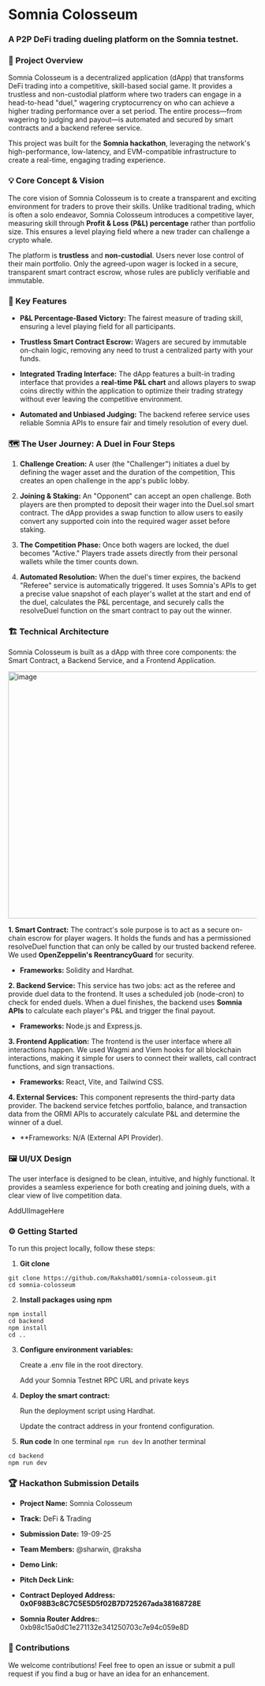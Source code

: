 Somnia Colosseum
================

### A P2P DeFi trading dueling platform on the Somnia testnet.

### 🌟 Project Overview

Somnia Colosseum is a decentralized application (dApp) that transforms DeFi trading into a competitive, skill-based social game. It provides a trustless and non-custodial platform where two traders can engage in a head-to-head "duel," wagering cryptocurrency on who can achieve a higher trading performance over a set period. The entire process—from wagering to judging and payout—is automated and secured by smart contracts and a backend referee service.

This project was built for the **Somnia hackathon**, leveraging the network's high-performance, low-latency, and EVM-compatible infrastructure to create a real-time, engaging trading experience.

### 💡 Core Concept & Vision

The core vision of Somnia Colosseum is to create a transparent and exciting environment for traders to prove their skills. Unlike traditional trading, which is often a solo endeavor, Somnia Colosseum introduces a competitive layer, measuring skill through **Profit & Loss (P&L) percentage** rather than portfolio size. This ensures a level playing field where a new trader can challenge a crypto whale.

The platform is **trustless** and **non-custodial**. Users never lose control of their main portfolio. Only the agreed-upon wager is locked in a secure, transparent smart contract escrow, whose rules are publicly verifiable and immutable.

### 🚀 Key Features

*   **P&L Percentage-Based Victory:** The fairest measure of trading skill, ensuring a level playing field for all participants.
    
*   **Trustless Smart Contract Escrow:** Wagers are secured by immutable on-chain logic, removing any need to trust a centralized party with your funds.
    
*   **Integrated Trading Interface:** The dApp features a built-in trading interface that provides a **real-time P&L chart** and allows players to swap coins directly within the application to optimize their trading strategy without ever leaving the competitive environment.
    
*   **Automated and Unbiased Judging:** The backend referee service uses reliable Somnia APIs to ensure fair and timely resolution of every duel.

### 🗺️ The User Journey: A Duel in Four Steps

1.  **Challenge Creation:** A user (the "Challenger") initiates a duel by defining the wager asset and the duration of the competition, This creates an open challenge in the app's public lobby.
    
2.  **Joining & Staking:** An "Opponent" can accept an open challenge. Both players are then prompted to deposit their wager into the Duel.sol smart contract. The dApp provides a swap function to allow users to easily convert any supported coin into the required wager asset before staking.
    
3.  **The Competition Phase:** Once both wagers are locked, the duel becomes "Active." Players trade assets directly from their personal wallets while the timer counts down.
    
4.  **Automated Resolution:** When the duel's timer expires, the backend "Referee" service is automatically triggered. It uses Somnia's APIs to get a precise value snapshot of each player's wallet at the start and end of the duel, calculates the P&L percentage, and securely calls the resolveDuel function on the smart contract to pay out the winner.
    

### 🏗️ Technical Architecture

Somnia Colosseum is built as a dApp with three core components: the Smart Contract, a Backend Service, and a Frontend Application.

<img width="800" height="500" alt="image" src="https://github.com/user-attachments/assets/3b074eb1-049d-436e-8f6b-51eb04d2e73c" />

**1\. Smart Contract:** The contract's sole purpose is to act as a secure on-chain escrow for player wagers. It holds the funds and has a permissioned resolveDuel function that can only be called by our trusted backend referee. We used **OpenZeppelin's ReentrancyGuard** for security.

*   **Frameworks:** Solidity and Hardhat.
    

**2\. Backend Service:** This service has two jobs: act as the referee and provide duel data to the frontend. It uses a scheduled job (node-cron) to check for ended duels. When a duel finishes, the backend uses **Somnia APIs** to calculate each player's P&L and trigger the final payout.

*   **Frameworks:** Node.js and Express.js.
    

**3\. Frontend Application:** The frontend is the user interface where all interactions happen. We used Wagmi and Viem hooks for all blockchain interactions, making it simple for users to connect their wallets, call contract functions, and sign transactions.

*   **Frameworks:** React, Vite, and Tailwind CSS.

**4\. External Services:** This component represents the third-party data provider. The backend service fetches portfolio, balance, and transaction data from the ORMI APIs to accurately calculate P&L and determine the winner of a duel.

*   **Frameworks: N/A (External API Provider).
    

### 🖼️ UI/UX Design

The user interface is designed to be clean, intuitive, and highly functional. It provides a seamless experience for both creating and joining duels, with a clear view of live competition data.

AddUIImageHere

### ⚙️ Getting Started

To run this project locally, follow these steps:

1.  **Git clone**
```
git clone https://github.com/Raksha001/somnia-colosseum.git
cd somnia-colosseum
```
    
2.  **Install packages using npm**
```
npm install
cd backend
npm install
cd ..
```
    
3.  **Configure environment variables:**
    
    Create a .env file in the root directory.
        
    Add your Somnia Testnet RPC URL and private keys
        
4.  **Deploy the smart contract:**
    
    Run the deployment script using Hardhat.
        
    Update the contract address in your frontend configuration.
        
5. **Run code**
In one terminal
```npm run dev```
In another terminal
```
cd backend
npm run dev
```
    

### 🏆 Hackathon Submission Details

*   **Project Name:** Somnia Colosseum
    
*   **Track:** DeFi & Trading
    
*   **Submission Date:** 19-09-25
    
*   **Team Members:** @sharwin, @raksha

*   **Demo Link:** 
    
*   **Pitch Deck Link:** 
    
*   **Contract Deployed Address:** **0x0F98B3c8C7C5E5D5f02B7D725267ada38168728E**
    
*   **Somnia Router Addres:**: 0xb98c15a0dC1e271132e341250703c7e94c059e8D
    

### 🤝 Contributions

We welcome contributions! Feel free to open an issue or submit a pull request if you find a bug or have an idea for an enhancement.
